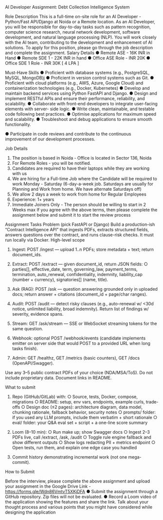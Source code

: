 AI Developer Assignment: Debt
Collection Intelligence System

Role Description
This is a full-time on-site role for an AI Developer - Python/Fast API/Django at Noida or a
Remote location.
As an AI Developer, you will be responsible for day-to-day tasks such as pattern recognition,
computer science research, neural network development, software development, and natural
language processing (NLP).
You will work closely with the AI team, contributing to the development and enhancement of
AI solutions.
To apply for this position, please go through the job description and complete the
assignment.
Salary Details
● Remote ASE - 16K INR in Hand
● Remote SDE 1 - 22K INR in hand
● Office ASE Role - INR 20K
● Office SDE 1 Role - INR 30K [ 4 LPA ]

Must-Have Skills
● Proficient with database systems (e.g., PostgreSQL, MySQL, MongoDB)j
● Proficient in version control systems such as Git.
● Proficient with cloud platforms (e.g., AWS, Azure, Google Cloud) and
containerization technologies (e.g., Docker, Kubernetes)
● Develop and maintain backend services using Python FastAPI and Django.
● Design and implement RESTful APIs and ensure their performance, reliability, and
scalability.
● Collaborate with front-end developers to integrate user-facing elements with server-
side logic.
● Write clean, maintainable, and testable code following best practices.
● Optimise applications for maximum speed and scalability.
● Troubleshoot and debug applications to ensure smooth functionality.

● Participate in code reviews and contribute to the continuous improvement of our
development processes.

Job Details

1. The position is based in Noida - Office is located in Sector 136, Noida
2. For Remote Roles - you will be notified.
3. Candidates are required to have their laptops while they are working with us
4. We are hiring for a Full-time Job where the Candidate will be required to work
Monday - Saturday (6-day-a-week job. Saturdays are usually for Planning and Work
from home. We have alternate Saturdays off)
5. We allow 2 days a week to work from home for Regular Employees
6. Experience: 1+ years
7. Immediate Joiners Only - The person should be willing to start in 2 Weeks max
If you agree with the above terms, then please complete the assignment below and submit it
to start the review process

Assignment Tasks
Problem (pick FastAPI or Django)
Build a production-ish “Contract Intelligence API” that ingests PDFs, extracts structured
fields, answers questions over the contract, and runs clause-risk checks. It must run locally
via Docker.
High-level scope

1. Ingest: POST /ingest — upload 1..n PDFs; store metadata + text; return
document_ids.

2. Extract: POST /extract — given document_id, return JSON fields:
○ parties[], effective_date, term, governing_law, payment_terms, termination,
auto_renewal, confidentiality, indemnity, liability_cap (number + currency),
signatories[] (name, title).

3. Ask (RAG): POST /ask — question answering grounded only in uploaded docs;
return answer + citations (document_id + page/char ranges).

4. Audit: POST /audit — detect risky clauses (e.g., auto-renewal w/ &lt;30d notice,
unlimited liability, broad indemnity). Return list of findings w/ severity, evidence
spans.
5. Stream: GET /ask/stream — SSE or WebSocket streaming tokens for the same
question.
6. Webhook: optional POST /webhook/events (candidate implements emitter on server
side that would POST to a provided URL when long tasks finish).
7. Admin: GET /healthz, GET /metrics (basic counters), GET /docs
(OpenAPI/Swagger).

Use any 3–5 public contract PDFs of your choice (NDA/MSA/ToS). Do not
include proprietary data. Document links in README.

What to submit

1. Repo (GitHub/GitLab) with:
○ Source, tests, Docker, compose, migrations
○ README: setup, env vars, endpoints, example curls, trade-offs
○ Design doc (≤2 pages): architecture diagram, data model, chunking
rationale, fallback behavior, security notes
○ prompts/ folder: if you used any LLM prompts, include them verbatim + short
rationale
○ eval/ folder: your Q&amp;A eval set + script + a one-line score summary
2. Loom (8–10 min):
○ Run make up; show Swagger docs
○ Ingest 2–3 PDFs live, call /extract, /ask, /audit
○ Toggle rule engine fallback and show different outputs
○ Show logs redacting PII + metrics endpoint
○ Open tests, run them, and explain one edge case you handled

3. Commit history demonstrating incremental work (not one mega-commit).

How to Submit

Before the interview, please complete the above assignment and upload your assignment in the
Google Drive Link - https://forms.gle/Wdn86VmtvT5XKjDFA
● Submit the assignment through a GitHub repository. Zip files will not be evaluated.
● Record a Loom video of the application showing the features and share the link. Talk
about your thought process and various points that you might have considered while
designing the application